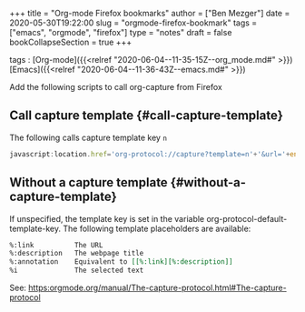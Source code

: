 +++
title = "Org-mode Firefox bookmarks"
author = ["Ben Mezger"]
date = 2020-05-30T19:22:00
slug = "orgmode-firefox-bookmark"
tags = ["emacs", "orgmode", "firefox"]
type = "notes"
draft = false
bookCollapseSection = true
+++

tags
: [Org-mode]({{<relref "2020-06-04--11-35-15Z--org_mode.md#" >}}) [Emacs]({{<relref "2020-06-04--11-36-43Z--emacs.md#" >}})

Add the following scripts to call org-capture from Firefox


## Call capture template {#call-capture-template}

The following calls capture template key `n`

```js
javascript:location.href='org-protocol://capture?template=n'+'&url='+encodeURIComponent(window.location.href)+'&title='+encodeURIComponent(document.title)+'&body='+encodeURIComponent(window.getSelection());
```


## Without a capture template {#without-a-capture-template}

If unspecified, the template key is set in the variable
org-protocol-default-template-key. The following template placeholders are
available:

```org
%:link          The URL
%:description   The webpage title
%:annotation    Equivalent to [[%:link][%:description]]
%i              The selected text
```

See: <https:orgmode.org/manual/The-capture-protocol.html#The-capture-protocol>
